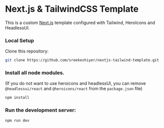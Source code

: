 # Next.js & TailwindCSS Template

This is a custom [Next.js](https://nextjs.org/) template configured with Tailwind, HeroIcons and HeadlessUI.

### Local Setup

Clone this repository:

```bash
git clone https://github.com/sreekeshiyer/nextjs-tailwind-template.git
```

### Install all node modules.

(If you do not want to use heroicons and headlessUI, you can remove `@headlessui/react` and `@heroicons/react` from the `package.json` file)

```bash
npm install
```

### Run the development server:

```bash
npm run dev
```
